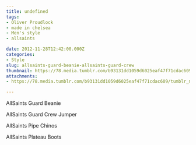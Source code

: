 ```yaml
---
title: undefined
tags:
- Oliver Proudlock
- made in chelsea
- Men's style
- allsaints

date: 2012-11-28T12:42:00.000Z
categories:
- Style
slug: allsaints-guard-beanie-allsaints-guard-crew
thumbnail: https://78.media.tumblr.com/b93131dd1059d6025eaf47f71cdac609/tumblr_me77be8SBE1rhrm24o1_r1_1280.jpg
attachments:
- https://78.media.tumblr.com/b93131dd1059d6025eaf47f71cdac609/tumblr_me77be8SBE1rhrm24o1_r1_1280.jpg

---
```


AllSaints Guard Beanie 

  AllSaints Guard Crew Jumper 

  AllSaints Pipe Chinos 

  AllSaints Plateau Boots

